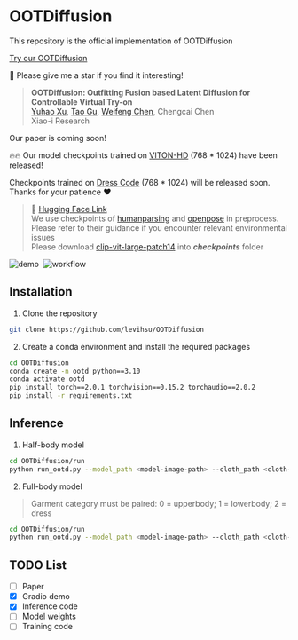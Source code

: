 # OOTDiffusion
This repository is the official implementation of OOTDiffusion

[Try our OOTDiffusion](https://ootd.ibot.cn)

🤩 Please give me a star if you find it interesting!


> **OOTDiffusion: Outfitting Fusion based Latent Diffusion for Controllable Virtual Try-on**<br>
> [Yuhao Xu](https://scholar.google.com/citations?user=FF7JVLsAAAAJ&hl=zh-CN), [Tao Gu](https://github.com/T-Gu), [Weifeng Chen](https://github.com/ShineChen1024), Chengcai Chen<br>
> Xiao-i Research

Our paper is coming soon!

🔥🔥 Our model checkpoints trained on [VITON-HD](https://github.com/shadow2496/VITON-HD) (768 * 1024) have been released!

Checkpoints trained on [Dress Code](https://github.com/aimagelab/dress-code) (768 * 1024) will be released soon. Thanks for your patience ❤

> 🤗 [Hugging Face Link](https://huggingface.co/levihsu/OOTDiffusion)<br>
> We use checkpoints of [humanparsing](https://github.com/GoGoDuck912/Self-Correction-Human-Parsing) and [openpose](https://huggingface.co/lllyasviel/ControlNet/tree/main/annotator/ckpts) in preprocess. Please refer to their guidance if you encounter relevant environmental issues<br>
> Please download [clip-vit-large-patch14](https://huggingface.co/openai/clip-vit-large-patch14) into ***checkpoints*** folder

![demo](images/demo.png)&nbsp;
![workflow](images/workflow.png)&nbsp;

## Installation

1. Clone the repository

```sh
git clone https://github.com/levihsu/OOTDiffusion
```

2. Create a conda environment and install the required packages

```sh
cd OOTDiffusion
conda create -n ootd python==3.10
conda activate ootd
pip install torch==2.0.1 torchvision==0.15.2 torchaudio==2.0.2
pip install -r requirements.txt
```

## Inference

1. Half-body model

```sh
cd OOTDiffusion/run
python run_ootd.py --model_path <model-image-path> --cloth_path <cloth-image-path> --scale 2.0 --sample 4
```

2. Full-body model 

> Garment category must be paired: 0 = upperbody; 1 = lowerbody; 2 = dress

```sh
cd OOTDiffusion/run
python run_ootd.py --model_path <model-image-path> --cloth_path <cloth-image-path> --model_type dc --category 2 --scale 2.0 --sample 4
```

## TODO List
- [ ] Paper
- [x] Gradio demo
- [x] Inference code
- [ ] Model weights
- [ ] Training code
